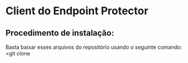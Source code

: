 # Client do Endpoint Protector
## Procedimento de instalação:
Basta baixar esses arquivos do repositório usando o seguinte comando:
<git clone 
